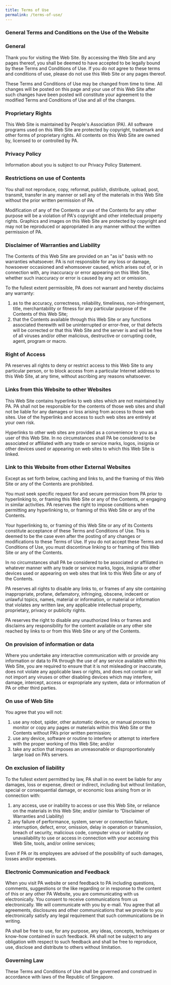 ```yaml
---
title: Terms of Use
permalink: /terms-of-use/
---
```

### **General Terms and Conditions on the Use of the Website**


<h3>General</h3>
<p>Thank you for visiting the Web Site. By accessing the Web Site and any pages thereof, you shall be deemed to have accepted to be legally bound by these Terms and Conditions of Use. If you do not agree to these terms and conditions of use, please do not use this Web Site or any pages thereof.</p>
<p>These Terms and Conditions of Use may be changed from time to time. All changes will be posted on this page and your use of this Web Site after such changes have been posted will constitute your agreement to the modified Terms and Conditions of Use and all of the changes.</p>
<h3>Proprietary Rights</h3>
<p>This Web Site is maintained by People's Association (PA). All software programs used on this Web Site are protected by copyright, trademark and other forms of proprietary rights. All contents on this Web Site are owned by, licensed to or controlled by PA.</p>
<h3>Privacy Policy</h3>
<p>Information about you is subject to our Privacy Policy Statement.</p>
<h3>Restrictions on use of Contents</h3>
<p>You shall not reproduce, copy, reformat, publish, distribute, upload, post, transmit, transfer in any manner or sell any of the materials in this Web Site without the prior written permission of PA.</p>
<p>Modification of any of the Contents or use of the Contents for any other purpose will be a violation of PA's copyright and other intellectual property rights. Graphics and images on this Web Site are protected by copyright and may not be reproduced or appropriated in any manner without the written permission of PA.</p>
<h3>Disclaimer of Warranties and Liability</h3>
<p>The Contents of this Web Site are provided on an "as is" basis with no warranties whatsoever. PA is not responsible for any loss or damage, howsoever occasioned and whomsoever caused, which arises out of, or in connection with, any inaccuracy or error appearing on this Web Site, whether such inaccuracy or error is caused by any act or omission.</p>
<span>To the fullest extent permissible, PA does not warrant and hereby disclaims any warranty:</span>
<ol class="alpha">
    <li>as to the accuracy, correctness, reliability, timeliness, non-infringement, title, merchantability or fitness for any particular purpose of the Contents of this Web Site;</li>
    <li>that the Contents available through this Web Site or any functions associated therewith will be uninterrupted or error-free, or that defects will be corrected or that this Web Site and the server is and will be free of all viruses and/or other malicious, destructive or corrupting code, agent, program or macro.</li>
</ol>
<h3>Right of Access</h3>
<p>PA reserves all rights to deny or restrict access to this Web Site to any particular person, or to block access from a particular Internet address to this Web Site, at any time, without ascribing any reasons whatsoever.</p>
<h3>Links from this Website to other Websites</h3>
<p>This Web Site contains hyperlinks to web sites which are not maintained by PA. PA shall not be responsible for the contents of those web sites and shall not be liable for any damages or loss arising from access to those web sites. Use of the hyperlinks and access to such web sites are entirely at your own risk.</p>
<p>Hyperlinks to other web sites are provided as a convenience to you as a user of this Web Site. In no circumstances shall PA be considered to be associated or affiliated with any trade or service marks, logos, insignia or other devices used or appearing on web sites to which this Web Site is linked.</p>
<h3>Link to this Website from other External Websites</h3>
<p>Except as set forth below, caching and links to, and the framing of this Web Site or any of the Contents are prohibited.</p>
<p>You must seek specific request for and secure permission from PA prior to hyperlinking to, or framing this Web Site or any of the Contents, or engaging in similar activities. PA reserves the right to impose conditions when permitting any hyperlinking to, or framing of this Web Site or any of the Contents.</p>
<p>Your hyperlinking to, or framing of this Web Site or any of its Contents constitute acceptance of these Terms and Conditions of Use. This is deemed to be the case even after the posting of any changes or modifications to these Terms of Use. If you do not accept these Terms and Conditions of Use, you must discontinue linking to or framing of this Web Site or any of the Contents.</p>
<p>In no circumstances shall PA be considered to be associated or affiliated in whatever manner with any trade or service marks, logos, insignia or other devices used or appearing on web sites that link to this Web Site or any of the Contents.</p>
<p>PA reserves all rights to disable any links to, or frames of any site containing inappropriate, profane, defamatory, infringing, obscene, indecent or unlawful topics, names, material or information, or material or information that violates any written law, any applicable intellectual property, proprietary, privacy or publicity rights.</p>
<p>PA reserves the right to disable any unauthorized links or frames and disclaims any responsibility for the content available on any other site reached by links to or from this Web Site or any of the Contents.</p>
<h3>On provision of information or data</h3>
<p>Where you undertake any interactive communication with or provide any information or data to PA through the use of any service available within this Web Site, you are required to ensure that it is not misleading or inaccurate, does not violate any applicable laws or rights, and does not contain or will not import any viruses or other disabling devices which may interfere, damage, intercept, access or expropriate any system, data or information of PA or other third parties.</p>
<h3>On use of Web Site</h3>
<span>You agree that you will not:</span>
<ol class="alpha">
    <li>use any robot, spider, other automatic device, or manual process to monitor or copy any pages or materials within this Web Site or the Contents without PA’s prior written permission;</li>
    <li>use any device, software or routine to interfere or attempt to interfere with the proper working of this Web Site; and/or</li>
    <li>take any action that imposes an unreasonable or disproportionately large load on PA’s servers.</li>
</ol>
<h3>On exclusion of liability</h3>
<span>To the fullest extent permitted by law, PA shall in no event be liable for any damages, loss or expense, direct or indirect, including but without limitation, special or consequential damage, or economic loss arising from or in connection with:</span>
<ol class="alpha">
    <li>any access, use or inability to access or use this Web Site, or reliance on the materials in this Web Site; and/or  (similar to “Disclaimer of Warranties and Liability)</li>
    <li>any failure of performance, system, server or connection failure, interruption, defect, error, omission, delay in operation or transmission, breach of security, malicious code, computer virus or inability or unavailability to use or access in connection with your accessing this Web Site, tools, and/or online services;</li>
</ol>
<p>Even if PA or its employees are advised of the possibility of such damages, losses and/or expenses.</p>
<h3>Electronic Communication and Feedback</h3>
<p>When you visit PA website or send feedback to PA including questions, comments, suggestions or the like regarding or in response to the content of this or any other PA Website, you are communicating with us electronically. You consent to receive communications from us electronically. We will communicate with you by e-mail. You agree that all agreements, disclosures and other communications that we provide to you electronically satisfy any legal requirement that such communications be in writing.</p>
<p>PA shall be free to use, for any purpose, any ideas, concepts, techniques or know-how contained in such feedback. PA shall not be subject to any obligation with respect to such feedback and shall be free to reproduce, use, disclose and distribute to others without limitation.</p>
<h3>Governing Law</h3>
<p>These Terms and Conditions of Use shall be governed and construed in accordance with laws of the Republic of Singapore.</p>
